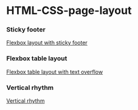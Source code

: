 # HTML-CSS-page-layout

### Sticky footer
[Flexbox layout with sticky footer](https://zion86.github.io/CSS-solutions/Layout/Flexbox-layout-with-sticky-footer/index.html)

### Flexbox table layout
[Flexbox table layout with text overflow](https://zion86.github.io/HTML-CSS-page-layout/Simple-flexbox-table-layout/)

### Vertical rhythm
[Vertical rhythm](https://zion86.github.io/HTML-CSS-page-layout/Vertical-rhythm/)
